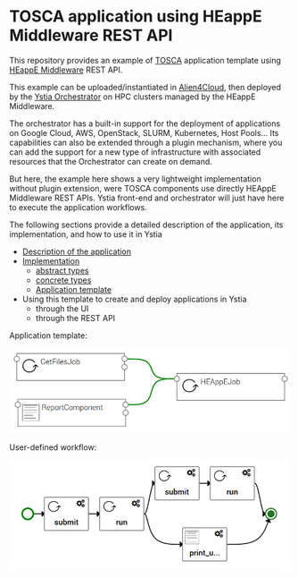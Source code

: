 # TOSCA application using HEappE Middleware REST API

This repository provides an example of [TOSCA](http://docs.oasis-open.org/tosca/TOSCA-Simple-Profile-YAML/v1.2/TOSCA-Simple-Profile-YAML-v1.2.html) application template using [HEappE Middleware](https://code.it4i.cz/ADAS/HEAppE/Middleware/wikis/home) REST API.

This example can be uploaded/instantiated in [Alien4Cloud](http://alien4cloud.github.io/index.html), then deployed by the [Ystia Orchestrator](https://github.com/ystia/yorc/blob/develop/README.md) on HPC clusters managed by the HEappE Middleware.

The orchestrator has a built-in support for the deployment of applications on Google Cloud, AWS, OpenStack, SLURM, Kubernetes, Host Pools...
Its capabilities can also be extended through a plugin mechanism, where you can add the support for a new type of infrastructure with associated resources that the Orchestrator can create on demand.

But here, the example here shows a very lightweight implementation without plugin extension, were TOSCA components use directly HEAppE Middleware REST APIs.
Ystia front-end and orchestrator will just have here to execute the application workflows.

The following sections provide a detailed description of the application, its implementation, and how to use it in Ystia

* [Description of the application](doc/description.md)
* [Implementation](doc/implementation.md)
  * [abstract types](doc/implementation.md#abstract-types)
  * [concrete types](doc/implementation.md#concrete-types)
  * [Application template](doc/implementation.md#application-template)
* Using this template to create and deploy applications in Ystia
  * through the UI
  * through the REST API

Application template:

![App template](doc/images/appTemplate.PNG)

User-defined workflow:


![Custom workflow](doc/images/workflow.PNG)
